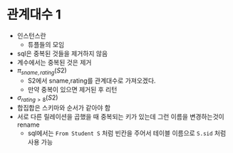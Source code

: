 # 관계대수 1

- 인스턴스란
    - 튜플들의 모임
- sql은 중복된 것들을 제거하지 않음
- 계수에서는 중복된 것은 제거
- $π_{sname,rating}(S2)$
    - S2에서 sname,rating를 관계대수로 가져오겠다.
    - 만약 중복이 있으면 제거된 후 리턴
- $σ_{rating>8}(S2)$
- 합집합은 스키마와 순서가 같아야 함
- 서로 다른 릴레이션을 곱했을 때 중복되는 키가 있는데  그런 이름을 변경하는것이 rename
    - sql에서는 `From Student S` 처럼 빈칸을 주어서 테이블 이름으로 `S.sid` 처럼 사용 가능